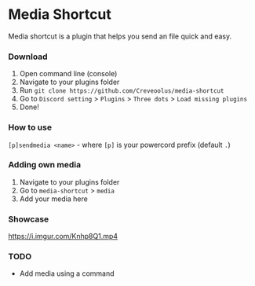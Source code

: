 # Media Shortcut
Media shortcut is a plugin that helps you send an file quick and easy.

### Download

 1. Open command line (console)
 2. Navigate to your plugins folder
 3. Run `git clone https://github.com/Creveoolus/media-shortcut`
 4. Go to `Discord setting` > `Plugins` > `Three dots` > `Load missing plugins`
 5. Done!

### How to use

 `[p]sendmedia <name>` - where `[p]` is your powercord prefix (default `.`)

### Adding own media

 1. Navigate to your plugins folder
 2. Go to `media-shortcut` > `media`
 3. Add your media here

### Showcase
https://i.imgur.com/Knhp8Q1.mp4

### TODO 

 - Add media using a command
